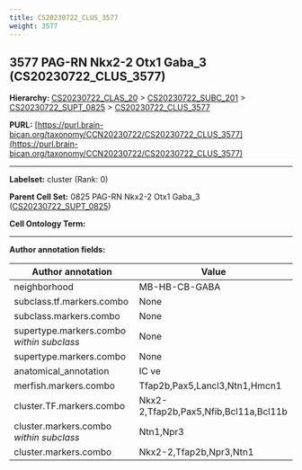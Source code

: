 ```yaml
---
title: CS20230722_CLUS_3577
weight: 3577
---
```

## 3577 PAG-RN Nkx2-2 Otx1 Gaba_3 (CS20230722_CLUS_3577)
<b>Hierarchy: </b>
[CS20230722_CLAS_20](../CS20230722_CLAS_20) >
[CS20230722_SUBC_201](../CS20230722_SUBC_201) >
[CS20230722_SUPT_0825](../CS20230722_SUPT_0825) >
[CS20230722_CLUS_3577](../CS20230722_CLUS_3577)

**PURL:** [https://purl.brain-bican.org/taxonomy/CCN20230722/CS20230722_CLUS_3577](https://purl.brain-bican.org/taxonomy/CCN20230722/CS20230722_CLUS_3577)

---


**Labelset:** cluster (Rank: 0)

**Parent Cell Set:** 0825 PAG-RN Nkx2-2 Otx1 Gaba_3 ([CS20230722_SUPT_0825](../CS20230722_SUPT_0825))



**Cell Ontology Term:** 

[MARKER GENES.]: #


---

[TRANSFERRED ANNOTATIONS.]: #


[AUTHOR ANNOTATION FIELDS.]: #


**Author annotation fields:**

| Author annotation | Value |
|-------------------|-------|
|neighborhood|MB-HB-CB-GABA|
|subclass.tf.markers.combo|None|
|subclass.markers.combo|None|
|supertype.markers.combo _within subclass_|None|
|supertype.markers.combo|None|
|anatomical_annotation|IC ve|
|merfish.markers.combo|Tfap2b,Pax5,Lancl3,Ntn1,Hmcn1|
|cluster.TF.markers.combo|Nkx2-2,Tfap2b,Pax5,Nfib,Bcl11a,Bcl11b|
|cluster.markers.combo _within subclass_|Ntn1,Npr3|
|cluster.markers.combo|Nkx2-2,Tfap2b,Npr3,Ntn1|
